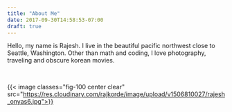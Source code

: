 ```yaml
---
title: "About Me"
date: 2017-09-30T14:58:53-07:00
draft: true
---
```


Hello, my name is Rajesh. I live in the beautiful pacific northwest close to Seattle, Washington. Other than math and coding, I love photography, traveling and obscure korean movies.

<br>

{{< image classes="fig-100 center clear" src="https://res.cloudinary.com/rajkorde/image/upload/v1506810027/rajesh_onyas6.jpg">}}